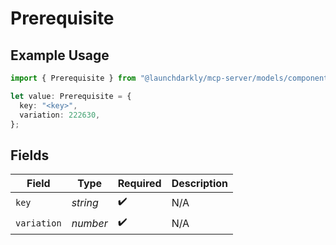 # Prerequisite

## Example Usage

```typescript
import { Prerequisite } from "@launchdarkly/mcp-server/models/components";

let value: Prerequisite = {
  key: "<key>",
  variation: 222630,
};
```

## Fields

| Field              | Type               | Required           | Description        |
| ------------------ | ------------------ | ------------------ | ------------------ |
| `key`              | *string*           | :heavy_check_mark: | N/A                |
| `variation`        | *number*           | :heavy_check_mark: | N/A                |